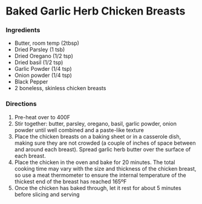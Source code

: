 # Baked Garlic Herb Chicken Breasts

### Ingredients

- Butter, room temp (2tbsp)
- Dried Parsley (1 tsb)
- Dried Oregano (1/2 tsp)
- Dried basil (1/2 tsp)
- Garlic Powder (1/4 tsp)
- Onion powder (1/4 tsp)
- Black Pepper
- 2 boneless, skinless chicken breasts

### Directions

1. Pre-heat over to 400F
2. Stir together: butter, parsley, oregano, basil, garlic powder, onion powder until well combined and a paste-like texture
3. Place the chicken breasts on a baking  sheet or in a casserole dish, making sure they are not crowded (a couple of inches of space between and around each breast). Spread garlic herb  butter over the surface of each breast. 
4. Place the chicken in the oven and bake for 20 minutes. The total cooking time may vary with the size and thickness of the chicken breast, so use a meat thermometer to ensure the internal temperature of the thickest end of the breast has reached 165ºF
5. Once the chicken has baked through, let it rest for about 5 minutes before slicing and serving